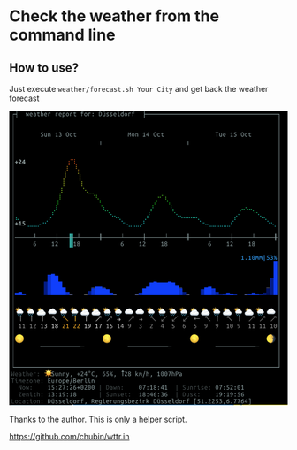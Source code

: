 # Check the weather from the command line

## How to use?
Just execute `weather/forecast.sh Your City` and get back the weather forecast

![example](weather.png)

Thanks to the author. This is only a helper script.


https://github.com/chubin/wttr.in